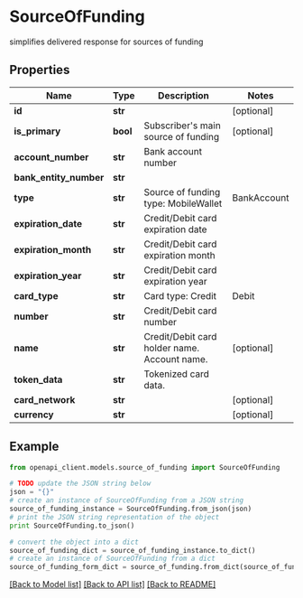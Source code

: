 # SourceOfFunding

simplifies delivered response for sources of funding

## Properties
Name | Type | Description | Notes
------------ | ------------- | ------------- | -------------
**id** | **str** |  | [optional] 
**is_primary** | **bool** | Subscriber&#39;s main source of funding | [optional] 
**account_number** | **str** | Bank account number | 
**bank_entity_number** | **str** |  | 
**type** | **str** | Source of funding type: MobileWallet|BankAccount|DebitCard|CreditCard|CashLoadLocaion|CashPayoutLocation|MTOLoad|None|StorePay\&quot; | 
**expiration_date** | **str** | Credit/Debit card expiration date | 
**expiration_month** | **str** | Credit/Debit card expiration month | 
**expiration_year** | **str** | Credit/Debit card expiration year | 
**card_type** | **str** | Card type: Credit|Debit | 
**number** | **str** | Credit/Debit card number | 
**name** | **str** | Credit/Debit card holder name. Account name. | [optional] 
**token_data** | **str** | Tokenized card data. | 
**card_network** | **str** |  | [optional] 
**currency** | **str** |  | [optional] 

## Example

```python
from openapi_client.models.source_of_funding import SourceOfFunding

# TODO update the JSON string below
json = "{}"
# create an instance of SourceOfFunding from a JSON string
source_of_funding_instance = SourceOfFunding.from_json(json)
# print the JSON string representation of the object
print SourceOfFunding.to_json()

# convert the object into a dict
source_of_funding_dict = source_of_funding_instance.to_dict()
# create an instance of SourceOfFunding from a dict
source_of_funding_form_dict = source_of_funding.from_dict(source_of_funding_dict)
```
[[Back to Model list]](../README.md#documentation-for-models) [[Back to API list]](../README.md#documentation-for-api-endpoints) [[Back to README]](../README.md)


